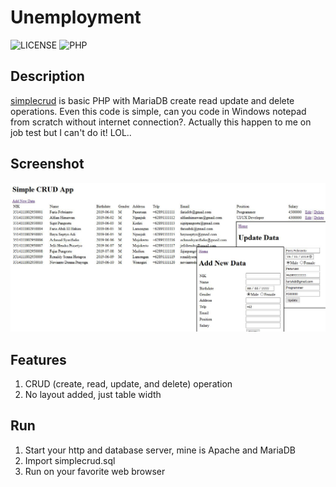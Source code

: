 # Unemployment

![LICENSE](https://img.shields.io/github/license/mashape/apistatus.svg)
![PHP](https://img.shields.io/badge/PHP-MariaDB-blue.svg)

## Description

[simplecrud](https://github.com/farisfebrianto/simplecrud) is basic PHP with MariaDB create read update and delete operations. Even this code is simple, can you code in Windows notepad from scratch without internet connection?. Actually this happen to me on job test but I can't do it! LOL..

## Screenshot

![simplecrud](simplecrud.png)

## Features

1. CRUD (create, read, update, and delete) operation
2. No layout added, just table width

## Run

1. Start your http and database server, mine is Apache and MariaDB
2. Import simplecrud.sql
3. Run on your favorite web browser

